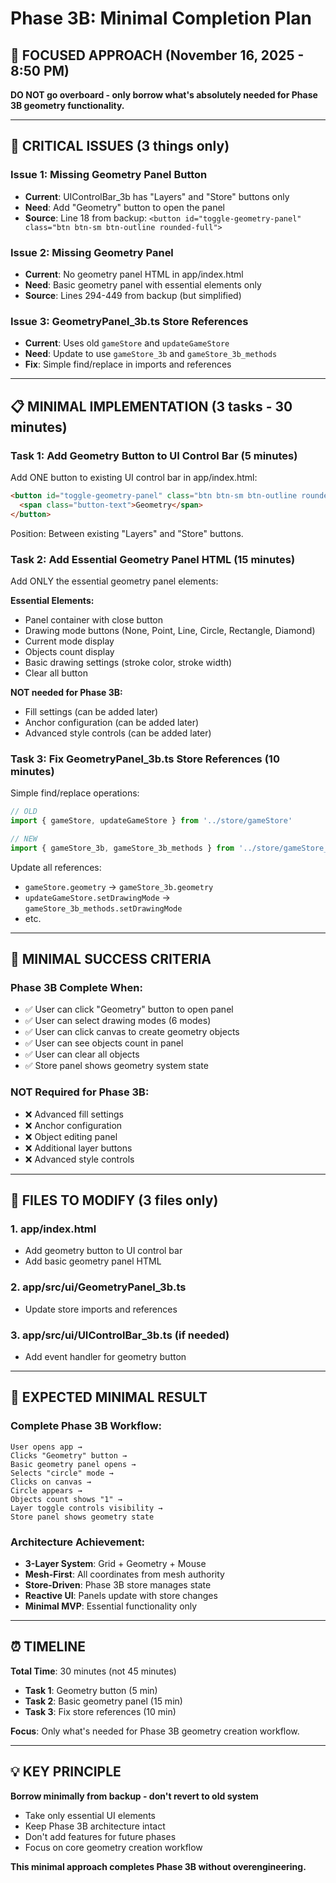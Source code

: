 # Phase 3B: Minimal Completion Plan

## 🎯 **FOCUSED APPROACH** (November 16, 2025 - 8:50 PM)

**DO NOT go overboard - only borrow what's absolutely needed for Phase 3B geometry functionality.**

---

## 🚨 **CRITICAL ISSUES (3 things only)**

### **Issue 1: Missing Geometry Panel Button**
- **Current**: UIControlBar_3b has "Layers" and "Store" buttons only
- **Need**: Add "Geometry" button to open the panel
- **Source**: Line 18 from backup: `<button id="toggle-geometry-panel" class="btn btn-sm btn-outline rounded-full">`

### **Issue 2: Missing Geometry Panel**
- **Current**: No geometry panel HTML in app/index.html
- **Need**: Basic geometry panel with essential elements only
- **Source**: Lines 294-449 from backup (but simplified)

### **Issue 3: GeometryPanel_3b.ts Store References**
- **Current**: Uses old `gameStore` and `updateGameStore`
- **Need**: Update to use `gameStore_3b` and `gameStore_3b_methods`
- **Fix**: Simple find/replace in imports and references

---

## 📋 **MINIMAL IMPLEMENTATION (3 tasks - 30 minutes)**

### **Task 1: Add Geometry Button to UI Control Bar (5 minutes)**
Add ONE button to existing UI control bar in app/index.html:

```html
<button id="toggle-geometry-panel" class="btn btn-sm btn-outline rounded-full">
  <span class="button-text">Geometry</span>
</button>
```

Position: Between existing "Layers" and "Store" buttons.

### **Task 2: Add Essential Geometry Panel HTML (15 minutes)**
Add ONLY the essential geometry panel elements:

**Essential Elements:**
- Panel container with close button
- Drawing mode buttons (None, Point, Line, Circle, Rectangle, Diamond)
- Current mode display
- Objects count display
- Basic drawing settings (stroke color, stroke width)
- Clear all button

**NOT needed for Phase 3B:**
- Fill settings (can be added later)
- Anchor configuration (can be added later)
- Advanced style controls (can be added later)

### **Task 3: Fix GeometryPanel_3b.ts Store References (10 minutes)**
Simple find/replace operations:

```typescript
// OLD
import { gameStore, updateGameStore } from '../store/gameStore'

// NEW
import { gameStore_3b, gameStore_3b_methods } from '../store/gameStore_3b'
```

Update all references:
- `gameStore.geometry` → `gameStore_3b.geometry`
- `updateGameStore.setDrawingMode` → `gameStore_3b_methods.setDrawingMode`
- etc.

---

## 🎯 **MINIMAL SUCCESS CRITERIA**

### **Phase 3B Complete When:**
- ✅ User can click "Geometry" button to open panel
- ✅ User can select drawing modes (6 modes)
- ✅ User can click canvas to create geometry objects
- ✅ User can see objects count in panel
- ✅ User can clear all objects
- ✅ Store panel shows geometry system state

### **NOT Required for Phase 3B:**
- ❌ Advanced fill settings
- ❌ Anchor configuration
- ❌ Object editing panel
- ❌ Additional layer buttons
- ❌ Advanced style controls

---

## 📁 **FILES TO MODIFY (3 files only)**

### **1. app/index.html**
- Add geometry button to UI control bar
- Add basic geometry panel HTML

### **2. app/src/ui/GeometryPanel_3b.ts**
- Update store imports and references

### **3. app/src/ui/UIControlBar_3b.ts** (if needed)
- Add event handler for geometry button

---

## 🚀 **EXPECTED MINIMAL RESULT**

### **Complete Phase 3B Workflow:**
```
User opens app → 
Clicks "Geometry" button → 
Basic geometry panel opens → 
Selects "circle" mode → 
Clicks on canvas → 
Circle appears → 
Objects count shows "1" → 
Layer toggle controls visibility → 
Store panel shows geometry state
```

### **Architecture Achievement:**
- **3-Layer System**: Grid + Geometry + Mouse
- **Mesh-First**: All coordinates from mesh authority
- **Store-Driven**: Phase 3B store manages state
- **Reactive UI**: Panels update with store changes
- **Minimal MVP**: Essential functionality only

---

## ⏰ **TIMELINE**

**Total Time**: 30 minutes (not 45 minutes)
- **Task 1**: Geometry button (5 min)
- **Task 2**: Basic geometry panel (15 min)
- **Task 3**: Fix store references (10 min)

**Focus**: Only what's needed for Phase 3B geometry creation workflow.

---

## 💡 **KEY PRINCIPLE**

**Borrow minimally from backup - don't revert to old system**
- Take only essential UI elements
- Keep Phase 3B architecture intact
- Don't add features for future phases
- Focus on core geometry creation workflow

**This minimal approach completes Phase 3B without overengineering.**
